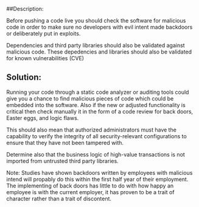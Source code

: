 ##Description:

Before pushing a code live you should check the software for malicious code in order to
make sure no developers with evil intent made backdoors or deliberately put in exploits.

Dependencies and third party libraries should also be validated against malicious code.
These depedencies and libraries should also be validated for known vulnerabilities (CVE)

## Solution:

Running your code through a static code analyzer or auditing tools could give you a chance
to find malicious pieces of code which could be embedded into the software.
Also if the new or adjusted functionality is critical then check manually it in the form
of a code review for back doors, Easter eggs, and logic flaws.

This should also mean that authorized administrators must have the capability to verify the integrity of
all security-relevant configurations to ensure that they have not been tampered with.

Determine also that the business logic of high-value transactions is not imported from untrusted third party libraries.

Note:
Studies have shown backdoors written by employees with malicious intend will propably do this within
the first half year of their employment. The implementing of back doors has little to do with how happy an
employee is with the current employer, it has proven to be a trait of character rather than a trait of discontent.
